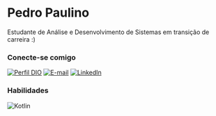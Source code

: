 # Pedro Paulino

Estudante de Análise e Desenvolvimento de Sistemas em transição de carreira :)

### Conecte-se comigo
[![Perfil DIO](https://img.shields.io/badge/-Meu%20Perfil%20na%20DIO-30A3DC?style=for-the-badge)](https://www.dio.me/users/pedrogpaulino) 
[![E-mail](https://img.shields.io/badge/-Email-000?style=for-the-badge&logo=microsoft-outlook&logoColor=E94D5F)](mailto:pedrogpaulino@gmail.com)
[![LinkedIn](https://img.shields.io/badge/-LinkedIn-000?style=for-the-badge&logo=linkedin&logoColor=30A3DC)](https://www.linkedin.com/in/pedrogpaulino/)

### Habilidades
![Kotlin](https://img.shields.io/badge/Kotlin-0095D5?&style=for-the-badge&logo=kotlin&logoColor=white)

